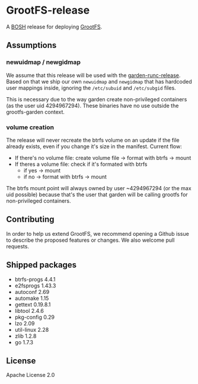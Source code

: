 # GrootFS-release

A [BOSH](http://docs.cloudfoundry.org/bosh/) release for deploying
[GrootFS](https://github.com/cloudfoundry/grootfs).

## Assumptions

### newuidmap / newgidmap

We assume that this release will be used with the
[garden-runc-release](https://github.com/cloudfoundry/garden-runc-release).
Based on that we ship our own `newuidmap` and `newgidmap` that has hardcoded
user mappings inside, ignoring the `/etc/subuid` and `/etc/subgid` files.

This is necessary due to the way garden create non-privileged containers
(as the user uid 4294967294). These binaries have no use outside the
grootfs-garden context.

### volume creation

The release will never recreate the btrfs volume on an update if the file already exists,
even if you change it's size in the manifest. Current flow:

* If there's no volume file: create volume file -> format with btrfs -> mount
* If theres a volume file: check if it's formated with btrfs
  * if yes -> mount
  * if no -> format with btrfs -> mount

The btrfs mount point will always owned by user ~4294967294 (or the max uid possible)
because that's the user that garden will be calling grootfs for non-privileged containers.

## Contributing

In order to help us extend GrootFS, we recommend opening a Github issue to
describe the proposed features or changes. We also welcome pull requests.

## Shipped packages

* btrfs-progs 4.4.1
* e2fsprogs 1.43.3
* autoconf 2.69
* automake 1.15
* gettext 0.19.8.1
* libtool 2.4.6
* pkg-config 0.29
* lzo 2.09
* util-linux 2.28
* zlib 1.2.8
* go 1.7.3

## License

Apache License 2.0
